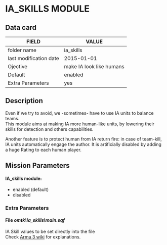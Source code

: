 # IA_SKILLS MODULE

## Data card

| FIELD                   | VALUE
|-------------------------|-------------
| folder name             | ia_skills
| last modification date  | 2015-01-01
| Ojective                | make IA look like humans
| Default                 | enabled
| Extra Parameters        | yes

## Description

Even if we try to avoid, we -sometimes- have to use IA units to balance teams.  
This module aims at making IA more human-like units, by lowering their skills for detection and others capabilities.

Another feature is to protect human from IA return fire: in case of team-kill, IA units automatically engage the author. It is artificially disabled by adding a huge Rating to each human player. 

## Mission Parameters

#### IA_skills module:

* enabled (default)
* disabled

### Extra Parameters

#### File *omtk\\ia_skills\\main.sqf*

IA Skill values to be set directly into the file   
Check [Arma 3 wiki](https://community.bistudio.com/wiki/AI_Sub-skills) for explanations.
